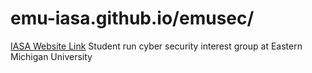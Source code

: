 # emu-iasa.github.io/emusec/
<a class="btn btn-primary" href="https://emu-iasa.github.io/" role="button">IASA Website Link</a>
Student run cyber security interest group at Eastern Michigan University 
